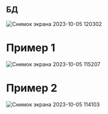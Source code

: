## БД
![Снимок экрана 2023-10-05 120302](https://github.com/Sezim-Mamadrazakova/GameGuessTheAnimal2/assets/102146747/865a34e2-bafe-488e-98fe-5796d7050126)
# Пример 1
![Снимок экрана 2023-10-05 115207](https://github.com/Sezim-Mamadrazakova/GameGuessTheAnimal2/assets/102146747/575c95ef-a88d-4632-b9c2-184870b907f8)
# Пример 2
![Снимок экрана 2023-10-05 114103](https://github.com/Sezim-Mamadrazakova/GameGuessTheAnimal2/assets/102146747/0e91336e-1bd3-41a5-a7e1-4c9fd83ee218)

